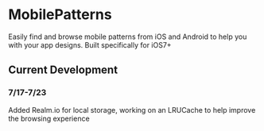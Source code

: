 # MobilePatterns

Easily find and browse mobile patterns from iOS and Android to help you with your app designs. Built specifically for iOS7+

## Current Development

### 7/17-7/23

Added Realm.io for local storage, working on an LRUCache to help improve the browsing experience